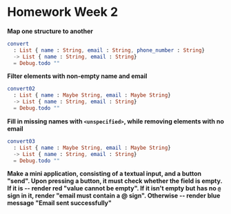 # Homework Week 2

**Map one structure to another**

```elm
convert 
  : List { name : String, email : String, phone_number : String}
  -> List { name : String, email : String}
  = Debug.todo ""
```

**Filter elements with non-empty name and email**

```elm
convert02 
  : List { name : Maybe String, email : Maybe String} 
  -> List { name : String, email : String} 
  = Debug.todo ""
```

**Fill in missing names with `<unspecified>`, while removing elements with no email**

```elm
convert03 
  : List { name : Maybe String, email : Maybe String} 
  -> List { name : String, email : String} 
  = Debug.todo ""
```

**Make a mini application, consisting of a textual input, and a button
"send". Upon pressing a button, it must check whether the field is
empty. If it is -- render red "value cannot be empty". If it isn't
empty but has no `@` sign in it, render "email must contain a @
sign". Otherwise -- render blue message "Email sent successfully"**


